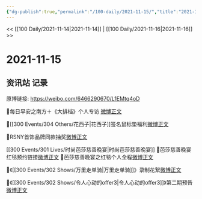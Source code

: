 ```yaml
---
{"dg-publish":true,"permalink":"/100-daily/2021-11-15/","title":"2021-11-15"}
---
```



<< [[100 Daily/2021-11-14\|2021-11-14]] | [[100 Daily/2021-11-16\|2021-11-16]] >>

# 2021-11-15

## 资讯站 记录

原博链接: https://weibo.com/6466290670/L1EMtq4oD

🌄每日早安之南方＋《大排档》个人专访
[微博正文](https://m.weibo.cn/6466290670/4703715342944014)

💎[[300 Events/304 Others/花西子\|花西子]]签名鼠标垫福利[微博正文](https://m.weibo.cn/6466290670/4703899850638530)

💎RSNY首饰品牌同款抽奖[微博正文](https://m.weibo.cn/6466290670/4703776039243021)

[[300 Events/301 Lives/时尚芭莎慈善晚宴\|时尚芭莎慈善晚宴]]
💎芭莎慈善晚宴红毯预约链接[微博正文](https://m.weibo.cn/6466290670/4703861473020010)
💎芭莎慈善晚宴之红毯个人全程[微博正文](https://m.weibo.cn/6466290670/4703870808492483)

💎《[[300 Events/302 Shows/万里走单骑\|万里走单骑]]》录制花絮[微博正文](https://m.weibo.cn/6466290670/4703786062840187)

💎《[[300 Events/302 Shows/令人心动的offer3\|令人心动的offer3]]》第二期预告[微博正文](https://m.weibo.cn/6466290670/4703817944270065)
